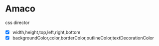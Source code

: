 # Amaco

css director

- [x] width,height,top,left,right,bottom
- [x] backgroundColor,color,borderColor,outlineColor,textDecorationColor

